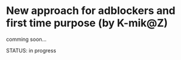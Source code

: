 # New approach for adblockers and first time purpose (by K-mik@Z)
comming soon...

STATUS: in progress
